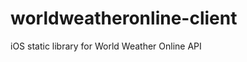 worldweatheronline-client
=========================

iOS static library for World Weather Online API